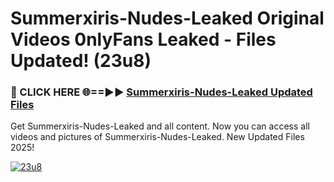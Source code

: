 # Summerxiris-Nudes-Leaked Original Videos 0nlyFans Leaked - Files Updated! (23u8)

<h3>🔴 CLICK HERE 🌐==►► <a href="https://tinyurl.com/yc6ubb5a" rel="nofollow">Summerxiris-Nudes-Leaked Updated Files</a></h3>

Get Summerxiris-Nudes-Leaked and all content. Now you can access all videos and pictures of Summerxiris-Nudes-Leaked. New Updated Files 2025!

[![23u8](https://i.imgur.com/7eu0CRL.gif)](https://tinyurl.com/yc6ubb5a)
